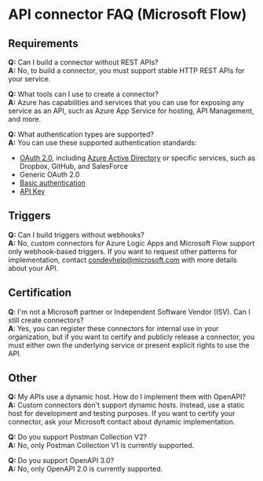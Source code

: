<properties
    pageTitle="API connector FAQ | Microsoft Flow"
    description="Find answers to questions about requirements, triggers, and other areas."
    services=""
    suite="flow"
    documentationCenter="na"
    authors="asavaritayal"
    manager="anneta"
    editor=""
    tags=""/>

<tags
   ms.service="flow"
   ms.devlang="na"
   ms.topic="article"
   ms.tgt_pltfrm="na"
   ms.workload="na"
   ms.date="09/19/2017"
   ms.author="astay"/>

# API connector FAQ (Microsoft Flow)


## Requirements

**Q:** Can I build a connector without REST APIs? </br>
**A:** No, to build a connector, you must support stable HTTP REST APIs 
for your service. 

**Q:** What tools can I use to create a connector? </br>
**A:** Azure has capabilities and services that 
you can use for exposing any service as an API, 
such as Azure App Service for hosting, API Management, and more.

**Q:** What authentication types are supported? </br>
**A:** You can use these supported authentication standards:

* [OAuth 2.0](https://oauth.net/2/), including 
[Azure Active Directory](https://azure.microsoft.com/develop/identity/) 
or specific services, such as Dropbox, GitHub, and SalesForce
* Generic OAuth 2.0
* [Basic authentication](https://swagger.io/docs/specification/authentication/basic-authentication/)
* [API Key](https://swagger.io/docs/specification/authentication/api-keys/)

## Triggers

**Q:** Can I build triggers without webhooks? </br>
**A:** No, custom connectors for Azure Logic Apps and Microsoft Flow 
support only webhook-based triggers. 
If you want to request other patterns for implementation, 
contact [condevhelp@microsoft.com](mailto:condevhelp@microsoft.com) 
with more details about your API.

## Certification

**Q**: I'm not a Microsoft partner or Independent Software Vendor (ISV). 
Can I still create connectors? </br>
**A**: Yes, you can register these connectors for internal use in your organization, but if you want to certify and publicly release a connector, 
you must either own the underlying service or present explicit 
rights to use the API.

## Other

**Q:** My APIs use a dynamic host. How do I implement them with OpenAPI? </br>
**A:** Custom connectors don't support dynamic hosts. 
Instead, use a static host for development and testing purposes. 
If you want to certify your connector, 
ask your Microsoft contact about dynamic implementation.

**Q:** Do you support Postman Collection V2? </br>
**A:** No, only Postman Collection V1 is currently supported.

**Q:** Do you support OpenAPI 3.0? </br>
**A:** No, only OpenAPI 2.0 is currently supported.